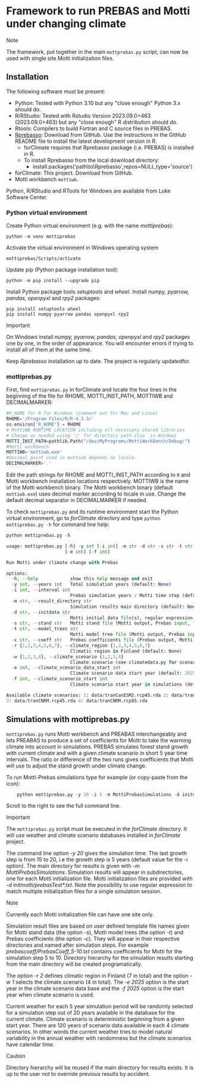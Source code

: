 # Framework to run PREBAS and Motti under changing climate
>[!NOTE]
>The framework, put together in the main `mottprebas.py` script, can now be used with single site Motti initialization files.
  
## Installation
The following software must be present:
+ Python: Tested with Python 3.10 but any "close enough" Python 3.x should do.
+ R/RStudio: Tested with Rstudio Version 2023.09.0+463 (2023.09.0+463) but any "close enough" R distribution should do.
+ Rtools: Compilers to build Fortran and C source files in PREBAS.
+ [Rprebasso](https://github.com/ForModLabUHel/Rprebasso): Download from GitHub. Use the instructions in the GitHub README
  file to install the latest development version in R.
   - forClimate requires that Rprebasso package (i.e. PREBAS) is installed in R.
   - To install Rprebasso from the local download directory:
      - install.packages('path\to\Rprebasso',repos=NULL,type='source')
+ forClimate: This project. Download from GitHub.
+ Motti workbench `mottiwb`.

Python, R/RStudio and RTools for Windows are available from Luke Software Center.

### Python virtual environment
Create Python virtual environment (e.g. with the name *mottiprebas*):

	python -m venv mottiprebas 
 
Activate the virtual environment in Windows operating system
  
  	mottiprebas/Scripts/activate

Update pip (Python package installation tool):

	python -m pip install --upgrade pip
    
Install Python package tools *setuptools* and *wheel*. Install *numpy, pyarrow, pandas, openpyxl* and *rpy2* packages:

  	pip install setuptools wheel
	pip install numpy pyarrow pandas openpyxl rpy2 

>[!IMPORTANT]
>On Windows install *numpy, pyarrow, pandas, openpyxl* and *rpy2* packages one by one, in the order of appearance.
>You will encounter errors if trying to install all of them at the same time.

Keep *Rprebasso* installation up to date. The project is regularly updatedfor.

### mottiprebas.py

First, find `mottiprebas.py` in forClimate and locate the four lines in the beginning of the file for 
RHOME, MOTTI_INST_PATH, MOTTIWB and DECIMALMARKER:

```python
#R_HOME for R for Windows (comment out for Mac and Linux)
RHOME='/Program Files/R/R-4.3.3/'
os.environ['R_HOME'] = RHOME
# MottiWB RUNTIME LOCATION including all necessary shared libraries
# Change as needed using '/' for directory path also  in Windows
MOTTI_INST_PATH=pathlib.Path("/dev/MyPrograms/MottiWorkBench/Debug/")
#Motti workbench
MOTTIWB='mottiwb.exe'
#Decimal point used in mottiwb depends on locale. 
DECIMALMARKER='.'
```
Edit the path strings for RHOME and MOTTI_INST_PATH according to `R` and Motti workbench installation locations respectively.
MOTTIWB is the name of the Motti workbench binary. The Motti workbench binary (default `mottiwb.exe`) uses decimal marker
according to locale in use.  Change the default decimal separator in DECIMALMARKER if needed.

To check `mottiprebas.py` and its runtime environment start the Python virtual environment, 
go to *forClimate* directory and type `python mottiprebas.py -h` for command line help:
```python
python mottiprebas.py -h

usage: mottiprebas.py [-h] -y int [-i int] -m str -d str -s str -t str -c str -r {1,2,3,4,5,6,7} -w {1,2,3,4}
                      [-e int] [-f int]

Run Motti under climate change with Prebas

options:
  -h, --help            show this help message and exit
  -y int, --years int   Total simulation years (default: None)
  -i int, --interval int
                        Prebas simulation years / Motti time step (default: 5)
  -m str, --result_directory str
                        Simulation results main directory (default: None)
  -d str, --initdata str
                        Motti initial data file(s), regular expression (Motti input, full path) (default: None)
  -s str, --stand str   Motti stand file (Motti output, Prebas input, full path) (default: None)
  -t str, --model_trees str
                        Motti model tree file (Motti output, Prebas input, full path) (default: None)
  -c str, --coeff str   Prebas coefficients file (Prebas output, Motti input, full path) (default: None)
  -r {1,2,3,4,5,6,7}, --climate_region {1,2,3,4,5,6,7}
                        Climatic region in Finland (default: None)
  -w {1,2,3,4}, --climate_scenario {1,2,3,4}
                        Climate scenario (see climatedata.py for scenario names) (default: None)
  -e int, --climate_scenario_data_start int
                        Climate scenario data start year (default: 2025)
  -f int, --climate_scenario_start int
                        Climate scenario start year in simulations (default: 2025)

Available climate scenarios: 1: data/tranCanESM2.rcp45.rda 2: data/tranCanESM2.rcp85.rda
3: data/tranCNRM.rcp45.rda 4: data/tranCNRM.rcp85.rda
```

## Simulations with mottiprebas.py
`mottiprebas.py` runs Motti workbench and PREABAS interchangeably and lets PREABAS to produce a set of coefficients 
for Motti to take the warming climate into account in simulations. PREBAS simulates forest stand growth
with current climate and with a given climate scenario in short 5 year time intervals. The ratio or difference 
of the two runs gives coefficients that Motti will use to adjust the stand growth under climate change.

To run Motti-Prebas simulations type for example (or copy-paste from the icon):
```python
	python mottiprebas.py -y 20 -i 5 -m MottiPrebasSimulations -d initmotti/prebasTest*.txt -s mottistand/Stand.txt -t mottimodeltree/ModelTrees.txt -c prebascoeff/PrebasCoefficient -r 2 -w 1 -e 2025 -f 2025
```
Scroll to the right to see the full command line.

>[!IMPORTANT]
>The `mottiprebas.py` script must be executed in the *forClimate* directory. It will use weather and climate scenario
>databases installed in *forClimate* project.

The command line option *-y 20* gives the simulation time. The last growth step is from 15 to 20, i.e the growth step
is 5 years (default value for the *-i* option). The main directory for results is given with *-m MottiPrebasSimulations*.
Simulation results will appear in subdirectories, one for each Motti initialization file. 
Motti initialization files are provided with  *-d initmotti/prebasTest\*.txt*. Note the possibility to use regular expression
to match multiple initialization files for a single simulation session.

>[!NOTE]
>Currently each Motti initialization file can have one site only.

Simulation result files are based on user defined template file names given for Motti stand data (the option *-s*), 
Motti model trees (the option *-t*) and Prebas coefficients (the option *-c*). They will appear 
in their respective directories and named after simulation steps. For example *prebascoeff/PrebasCoeff_5-10.txt* 
contains coefficients for Motti for the simulation step 5 to 10. Directory hierarchy for the simulation results
starting from the main directory will be created programatically.

The option *-r 2* defines climatic region in Finland (7 in total) and the option *-w 1* selects the climate scenario (4 in total).
The *-e 2025* option is the start year in the climate scenario data base and the *-f 2025* option is the start year
when climate scenario is used.

Current weather for each 5 year simulation period will be randomly selected for a simulation step out of 20 years available
in the database for the current climate. Climate scenario is deterministic beginning from a given start year.
There are 120 years of scenario data available in each 4 climate scenarios.
In other  words the current weather tries to model natural variability in the annual weather with randomness
but the climate scenarios have calendar time.

>[!CAUTION]
>Directory hierarchy will be reused if the main directory for results exists. It is up to the user not to override
>previous results by accident.


